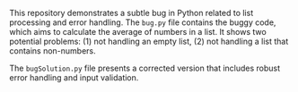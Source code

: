 This repository demonstrates a subtle bug in Python related to list processing and error handling. The `bug.py` file contains the buggy code, which aims to calculate the average of numbers in a list.  It shows two potential problems: (1) not handling an empty list, (2) not handling a list that contains non-numbers.

The `bugSolution.py` file presents a corrected version that includes robust error handling and input validation.